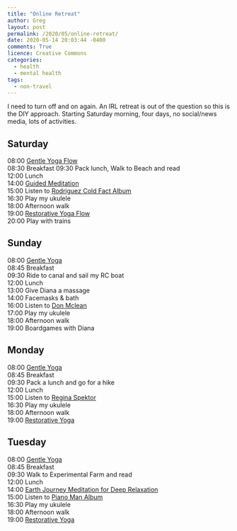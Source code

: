 ```yaml
---
title: "Online Retreat"
author: Greg
layout: post
permalink: /2020/05/online-retreat/
date: 2020-05-14 20:03:44 -0400
comments: True
licence: Creative Commons
categories:
  - health
  - mental health
tags:
  - non-travel
---
```


I need to turn off and on again. An IRL retreat is out of the question so this is the DIY approach. Starting Saturday morning, four days, no social/news media, lots of activities.

## Saturday

08:00 [Gentle Yoga Flow](https://www.youtube.com/watch?v=g13nVd7OLYs)  
08:30 Breakfast 
09:30 Pack lunch, Walk to Beach and read  
12:00 Lunch  
14:00 [Guided Meditation](https://www.youtube.com/watch?v=hyg3abur5VI)  
15:00 Listen to [Rodriguez Cold Fact Album](https://www.youtube.com/watch?v=esG4gK-pieA&list=PL2IchvXqOz1Fvfi1gNTw2uZQ26AZzcJNb)  
16:30 Play my ukulele  
18:00 Afternoon walk  
19:00 [Restorative Yoga Flow](https://www.youtube.com/watch?v=c56tAJ9KjRg)  
20:00 Play with trains  

## Sunday

08:00 [Gentle Yoga](https://www.youtube.com/watch?v=IcLwsrx0tw0)  
08:45 Breakfast  
09:30 Ride to canal and sail my RC boat  
12:00 Lunch  
13:00 Give Diana a massage  
14:00 Facemasks & bath  
16:00 Listen to [Don Mclean](https://www.youtube.com/watch?v=oxHnRfhDmrk&list=PL6F3D86FAD1C25BCA)  
17:00 Play my ukulele  
18:00 Afternoon walk  
19:00 Boardgames with Diana  

## Monday

08:00 [Gentle Yoga](https://www.youtube.com/watch?v=IcLwsrx0tw0)  
08:45 Breakfast  
09:30 Pack a lunch and go for a hike  
12:00 Lunch  
15:00 Listen to [Regina Spektor](https://www.youtube.com/watch?v=wSMwz0-39aY&list=OLAK5uy_mZkIcBeqj3eQ9ENXiylIlHp2Dbz7YW4WE&index=1)  
16:30 Play my ukulele  
18:00 Afternoon walk  
19:00 [Restorative Yoga](https://www.youtube.com/watch?v=ifH3uFL3-YU)  

## Tuesday

08:00 [Gentle Yoga](https://www.youtube.com/watch?v=IcLwsrx0tw0)  
08:45 Breakfast  
09:30 Walk to Experimental Farm and read  
12:00 Lunch  
14:00 [Earth Journey Meditation for Deep Relaxation](https://www.youtube.com/watch?v=1nPCTXAxBVo)  
15:00 Listen to [Piano Man Album](https://www.youtube.com/watch?v=MKAHLHSGyrg&list=PLQI4c18AJDrjp3j2N4A1ZVHZRbsCnNJXG)  
16:30 Play my ukulele  
18:00 Afternoon walk  
19:00 [Restorative Yoga](https://www.youtube.com/watch?v=ifH3uFL3-YU)  
